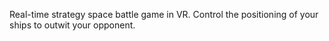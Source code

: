 Real-time strategy space battle game in VR. Control the positioning of your ships to outwit your opponent. 
